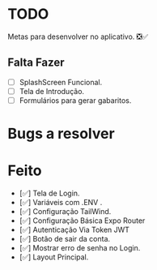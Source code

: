 # TODO

Metas para desenvolver no aplicativo. ❎✅

## Falta Fazer

- [ ] SplashScreen Funcional.
- [ ] Tela de Introdução.
- [ ] Formulários para gerar gabaritos.

# Bugs a resolver

# Feito

- [✅] Tela de Login.
- [✅] Variáveis com .ENV .
- [✅] Configuração TailWind.
- [✅] Configuração Básica Expo Router
- [✅] Autenticação Via Token JWT
- [✅] Botão de sair da conta.
- [✅] Mostrar erro de senha no Login.
- [✅] Layout Principal.
